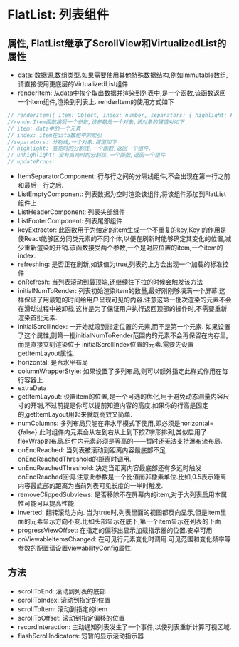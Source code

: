 # FlatList: 列表组件


## 属性, FlatList继承了ScrollView和VirtualizedList的属性

* data: 数据源,数组类型.如果需要使用其他特殊数据结构,例如immutable数组,请直接使用更底层的VirtualizedList组件
* renderItem: 从data中挨个取出数据并渲染到列表中,是一个函数,该函数返回一个item组件,渲染到列表上. renderItem的使用方式如下

```JavaScript
// renderItem({ item: Object, index: number, separators: { highlight: Function, unhighlight: Function, updateProps: Function(select: string, newProps: Object) } }) => ?React.Element
//renderItem函数接受一个参数,该参数是一个对象,该对象的键值对如下
// item: data中的一个元素
// index: item在data数组中的索引
//separators: 分割线,一个对象.键值如下
// highlight: 高亮时的分割线,一个函数,返回一个组件.
// unhighlight: 没有高亮时的分割线,一个函数,返回一个组件
// updateProps:
```

* ItemSeparatorComponent: 行与行之间的分隔线组件,不会出现在第一行之前和最后一行之后.
* ListEmptyComponent: 列表数据为空时渲染该组件,将该组件添加到FlatList组件上
* ListHeaderComponent: 列表头部组件
* ListFooterComponent: 列表尾部组件
* keyExtractor: 此函数用于为给定的item生成一个不重复的key,Key 的作用是使React能够区分同类元素的不同个体,以便在刷新时能够确定其变化的位置,减少重新渲染的开销.该函数接受两个参数,一个是对应位置的item,一个item的index.
* refreshing: 是否正在刷新,如该值为true,列表的上方会出现一个加载的标准控件
* onRefresh: 当列表滚动到最顶端,还继续往下拉的时候会触发该方法
* initialNumToRender: 列表初始渲染item的数量,最好刚刚够填满一个屏幕,这样保证了用最短的时间给用户呈现可见的内容.注意这第一批次渲染的元素不会在滑动过程中被卸载,这样是为了保证用户执行返回顶部的操作时,不需要重新渲染首批元素.
* initialScrollIndex: 一开始就滚到指定位置的元素,而不是第一个元素. 如果设置了这个属性,则第一批initialNumToRender范围内的元素不会再保留在内存里,而是直接立刻渲染位于 initialScrollIndex位置的元素.需要先设置getItemLayout属性.
* horizontal: 是否水平布局
* columnWrapperStyle: 如果设置了多列布局,则可以额外指定此样式作用在每行容器上.
* extraData
* getItemLayout: 设置item的位置,是一个可选的优化,用于避免动态测量内容尺寸的开销,不过前提是你可以提前知道内容的高度.如果你的行高是固定的,getItemLayout用起来就既高效又简单.
* numColumns: 多列布局只能在非水平模式下使用,即必须是horizontal={false}.此时组件内元素会从左到右从上到下按Z字形排列,类似启用了flexWrap的布局.组件内元素必须是等高的——暂时还无法支持瀑布流布局.
* onEndReached: 当列表被滚动到距离内容最底部不足onEndReachedThreshold的距离时调用.
* onEndReachedThreshold: 决定当距离内容最底部还有多远时触发onEndReached回调.注意此参数是一个比值而非像素单位.比如,0.5表示距离内容最底部的距离为当前列表可见长度的一半时触发.
* removeClippedSubviews: 是否移除不在屏幕内的item,对于大列表启用本属性可能可以提高性能.
* inverted: 翻转滚动方向. 当为true时,列表里面的视图都反向显示,但是item里面的元素显示方向不变.比如头部显示在底下,第一个item显示在列表的下面
* progressViewOffset: 在指定的偏移出显示加载指示器的位置.安卓可用
* onViewableItemsChanged: 在可见行元素变化时调用.可见范围和变化频率等参数的配置请设置viewabilityConfig属性.

## 方法

* scrollToEnd: 滚动到列表的底部
* scrollToIndex: 滚动到指定的位置
* scrollToItem: 滚动到指定的item
* scrollToOffset: 滚动到指定偏移的位置
* recordInteraction: 主动通知列表发生了一个事件,以使列表重新计算可视区域.
* flashScrollIndicators: 短暂的显示滚动指示器
